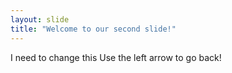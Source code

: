 ```yaml
---
layout: slide
title: "Welcome to our second slide!"
---
```

I need to change this
Use the left arrow to go back!
